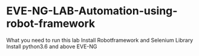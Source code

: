 # EVE-NG-LAB-Automation-using-robot-framework
What you need to run this lab
Install Robotframework and Selenium Library
Install python3.6  and above
EVE-NG  
